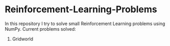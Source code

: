 # Reinforcement-Learning-Problems
In this repository I try to solve small Reinforcement Learning problems using NumPy.
Current problems solved:

1. Gridworld
